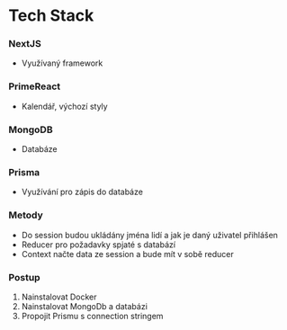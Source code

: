 # Tech Stack

### NextJS
- Využívaný framework

### PrimeReact
- Kalendář, výchozí styly

### MongoDB
- Databáze

### Prisma
- Využívání pro zápis do databáze

### Metody
- Do session budou ukládány jména lidí a jak je daný uživatel přihlášen
- Reducer pro požadavky spjaté s databází
- Context načte data ze session a bude mít v sobě reducer

### Postup
1. Nainstalovat Docker
2. Nainstalovat MongoDb a databázi
3. Propojit Prismu s connection stringem
